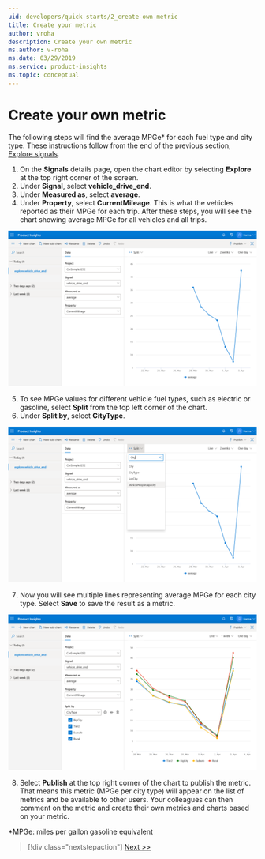 ```yaml
---
uid: developers/quick-starts/2_create-own-metric
title: Create your metric
author: vroha
description: Create your own metric
ms.author: v-roha
ms.date: 03/29/2019
ms.service: product-insights
ms.topic: conceptual
---
```


# Create your own metric  

The following steps will find the average MPGe* for each fuel type and city type. These instructions follow from the end of the previous section, [Explore signals](xref:developers/quick-starts/1_3_Explore). 

1. On the **Signals** details page, open the chart editor by selecting **Explore** at the top right corner of the screen. 
2. Under **Signal**, select **vehicle_drive_end**.
3. Under **Measured as**, select **average**.
4. Under **Property**, select **CurrentMileage**. This is what the vehicles reported as their MPGe for each trip. After these steps, you will see the chart showing average MPGe for all vehicles and all trips.

![Select metric](2_Explore.PNG)

5. To see MPGe values for different vehicle fuel types, such as electric or gasoline, select **Split** from the top left corner of the chart. 
6. Under **Split by**, select **CityType**. 

![Select split](2_CityType.PNG)

7. Now you will see multiple lines representing average MPGe for each city type. Select **Save** to save the result as a metric.

![Select split](2_Split.PNG)

8. Select **Publish** at the top right corner of the chart to publish the metric. That means this metric (MPGe per city type) will appear on the list of metrics and be available to other users. Your colleagues can then comment on the metric and create their own metrics and charts based on your metric. 

*MPGe: miles per gallon gasoline equivalent

> [!div class="nextstepaction"]
> [Next >>](2_1_define-measure.md)

